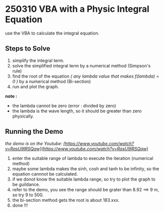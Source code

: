 # 250310 VBA with a Physic Integral Equation

use the VBA to calculate the integral equation.

## Steps to Solve
1. simplify the integral term.
2. solve the simplified integral term by a numerical method (Simpson's rule)
3. find the root of the equation *( any lambda value that makes f(lambda) = 0 )* by a numerical method (Bi-section)
4. run and plot the graph.

**note :**
- the lambda cannot be zero (error : divided by zero) 
- the lambda is the wave length, so it should be greater than zero physically.


## Running the Demo
*the demo is on the Youtube: [https://www.youtube.com/watch?v=RasU9lRSQqw](https://www.youtube.com/watch?v=RasU9lRSQqw)*

1. enter the suitable range of lambda to execute the iteration (numerical method)
2. maybe some lambda makes the sinh, cosh and tanh to be infinity, so the equation cannnot be calculated.
3. if we donot know the suitable lambda range, so try to plot the graph to be guildance.
4. refer to the demo, you see the range should be grater than 8.92 ==> 9 m, so try 9 to 500.
5. the bi-section method gets the root is about 183.xxx.
6. done !!!
